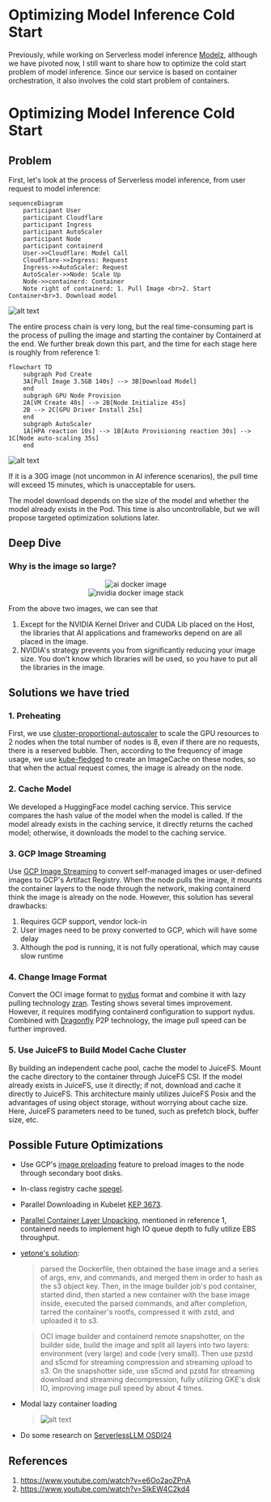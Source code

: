 # Optimizing Model Inference Cold Start


Previously, while working on Serverless model inference [Modelz](https://modelz.ai/), although we have pivoted now, I still want to share how to optimize the cold start problem of model inference. Since our service is based on container orchestration, it also involves the cold start problem of containers.

# Optimizing Model Inference Cold Start 

## Problem

First, let's look at the process of Serverless model inference, from user request to model inference:

```mermaid
sequenceDiagram
    participant User
    participant Cloudflare 
    participant Ingress 
    participant AutoScaler 
    participant Node
    participant containerd
    User->>Cloudflare: Model Call
    Cloudflare->>Ingress: Request
    Ingress->>AutoScaler: Request
    AutoScaler->>Node: Scale Up
    Node->>containerd: Container
    Note right of containerd: 1. Pull Image <br>2. Start Container<br>3. Download model
```

![alt text](image-1.png)

The entire process chain is very long, but the real time-consuming part is the process of pulling the image and starting the container by Containerd at the end. We further break down this part, and the time for each stage here is roughly from reference 1:

```mermaid
flowchart TD
    subgraph Pod Create
    3A[Pull Image 3.5GB 140s] --> 3B[Download Model]
    end
    subgraph GPU Node Provision
    2A[VM Create 40s] --> 2B[Node Initialize 45s]
    2B --> 2C[GPU Driver Install 25s]
    end
    subgraph AutoScaler
    1A[HPA reaction 10s] --> 1B[Auto Provisioning reaction 30s] --> 1C[Node auto-scaling 35s]
    end
```

![alt text](image-2.png)

If it is a 30G image (not uncommon in AI inference scenarios), the pull time will exceed 15 minutes, which is unacceptable for users.

The model download depends on the size of the model and whether the model already exists in the Pod. This time is also uncontrollable, but we will propose targeted optimization solutions later.

## Deep Dive

### Why is the image so large?

<div align="center">
  <img src="ai-image.png" alt="ai docker image" />
</div>

<div align="center">
  <img src="nvidia-dl-stack.png" alt="nvidia docker image stack" />
</div>

From the above two images, we can see that
1. Except for the NVIDIA Kernel Driver and CUDA Lib placed on the Host, the libraries that AI applications and frameworks depend on are all placed in the image.
2. NVIDIA's strategy prevents you from significantly reducing your image size. You don't know which libraries will be used, so you have to put all the libraries in the image.

## Solutions we have tried

### 1. Preheating

First, we use [cluster-proportional-autoscaler](https://github.com/kubernetes-sigs/cluster-proportional-autoscaler) to scale the GPU resources to 2 nodes when the total number of nodes is 8, even if there are no requests, there is a reserved bubble. Then, according to the frequency of image usage, we use [kube-fledged](https://github.com/senthilrch/kube-fledged) to create an ImageCache on these nodes, so that when the actual request comes, the image is already on the node.

### 2. Cache Model

We developed a HuggingFace model caching service. This service compares the hash value of the model when the model is called. If the model already exists in the caching service, it directly returns the cached model; otherwise, it downloads the model to the caching service.

### 3. GCP Image Streaming

Use [GCP Image Streaming](https://cloud.google.com/blog/products/containers-kubernetes/introducing-container-image-streaming-in-gke) to convert self-managed images or user-defined images to GCP's Artifact Registry. When the node pulls the image, it mounts the container layers to the node through the network, making containerd think the image is already on the node. However, this solution has several drawbacks:
1. Requires GCP support, vendor lock-in
2. User images need to be proxy converted to GCP, which will have some delay
3. Although the pod is running, it is not fully operational, which may cause slow runtime

### 4. Change Image Format

Convert the OCI image format to [nydus](https://github.com/dragonflyoss/nydus) format and combine it with lazy pulling technology [zran](https://github.com/dragonflyoss/nydus/blob/master/docs/nydus-zran.md). Testing shows several times improvement. However, it requires modifying containerd configuration to support nydus. Combined with [Dragonfly](https://github.com/dragonflyoss/dragonfly) P2P technology, the image pull speed can be further improved.

### 5. Use JuiceFS to Build Model Cache Cluster

By building an independent cache pool, cache the model to JuiceFS. Mount the cache directory to the container through JuiceFS CSI. If the model already exists in JuiceFS, use it directly; if not, download and cache it directly to JuiceFS. This architecture mainly utilizes JuiceFS Posix and the advantages of using object storage, without worrying about cache size. Here, JuiceFS parameters need to be tuned, such as prefetch block, buffer size, etc.

## Possible Future Optimizations
- Use GCP's [image preloading](data-container-image-preloading) feature to preload images to the node through secondary boot disks.
- In-class registry cache [spegel](https://github.com/spegel-org/spegel).
- Parallel Downloading in Kubelet [KEP 3673](https://github.com/kubernetes/enhancements/blob/master/keps/sig-node/-kubelet-parallel-image-pull-limit/README.md).
- [Parallel Container Layer Unpacking](https://github.com/containerd/containerd/issues/8881), mentioned in reference 1, containerd needs to implement high IO queue depth to fully utilize EBS throughput.
- [yetone's solution](https://x.com/yetone/status/1858034646585368891): 
    > parsed the Dockerfile, then obtained the base image and a series of args, env, and commands, and merged them in order to hash as the s3 object key. Then, in the image builder job's pod container, started dind, then started a new container with the base image inside, executed the parsed commands, and after completion, tarred the container's rootfs, compressed it with zstd, and uploaded it to s3.
    
    > OCI image builder and containerd remote snapshotter, on the builder side, build the image and split all layers into two layers: environment (very large) and code (very small). Then use pzstd and s5cmd for streaming compression and streaming upload to s3. On the snapshotter side, use s5cmd and pzstd for streaming download and streaming decompression, fully utilizing GKE's disk IO, improving image pull speed by about 4 times.
- Modal lazy container loading
    > ![alt text](image.png)
- Do some research on [ServerlessLLM OSDI24](https://www.usenix.org/system/files/osdi24-fu.pdf)

## References
1. https://www.youtube.com/watch?v=e6Oo2aoZPnA
2. https://www.youtube.com/watch?v=SlkEW4C2kd4

